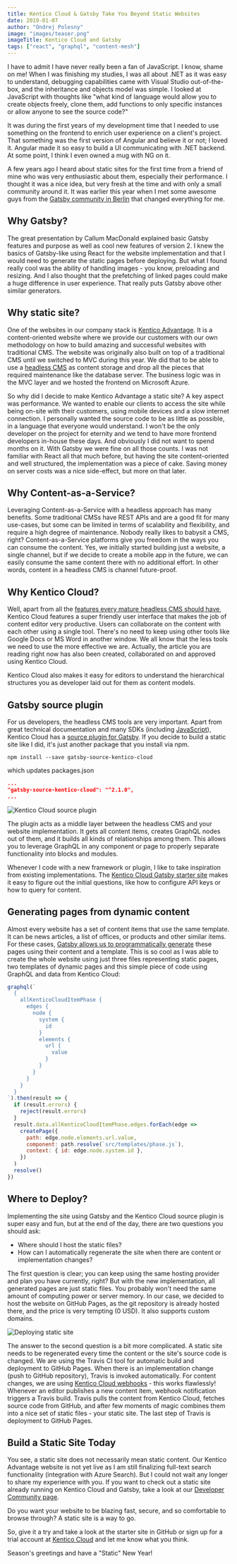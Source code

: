 ```yaml
---
title: Kentico Cloud & Gatsby Take You Beyond Static Websites
date: 2019-01-07
author: "Ondrej Polesny"
image: "images/teaser.png"
imageTitle: Kentico Cloud and Gatsby
tags: ["react", "graphql", "content-mesh"]
---
```


I have to admit I have never really been a fan of JavaScript. I know, shame on me! When I was finishing my studies, I was all about .NET as it was easy to understand, debugging capabilities came with Visual Studio out-of-the-box, and the inheritance and objects model was simple. I looked at JavaScript with thoughts like "what kind of language would allow you to create objects freely, clone them, add functions to only specific instances or allow anyone to see the source code?"

It was during the first years of my development time that I needed to use something on the frontend to enrich user experience on a client's project. That something was the first version of Angular and believe it or not; I loved it. Angular made it so easy to build a UI communicating with .NET backend. At some point, I think I even owned a mug with NG on it.

A few years ago I heard about static sites for the first time from a friend of mine who was very enthusiastic about them, especially their performance. I thought it was a nice idea, but very fresh at the time and with only a small community around it. It was earlier this year when I met some awesome guys from the [Gatsby community in Berlin](http://bit.ly/2ClmzcT) that changed everything for me.

## Why Gatsby?

The great presentation by Callum MacDonald explained basic Gatsby features and purpose as well as cool new features of version 2. I knew the basics of Gatsby-like using React for the website implementation and that I would need to generate the static pages before deploying. But what I found really cool was the ability of handling images - you know, preloading and resizing. And I also thought that the prefetching of linked pages could make a huge difference in user experience. That really puts Gatsby above other similar generators.

## Why static site?

One of the websites in our company stack is [Kentico Advantage](http://bit.ly/2T0ynXJ). It is a content-oriented website where we provide our customers with our own methodology on how to build amazing and successful websites with traditional CMS. The website was originally also built on top of a traditional CMS until we switched to MVC during this year. We did that to be able to use a [headless CMS](/docs/headless-cms/) as content storage and drop all the pieces that required maintenance like the database server. The business logic was in the MVC layer and we hosted the frontend on Microsoft Azure.

So why did I decide to make Kentico Advantage a static site? A key aspect was performance. We wanted to enable our clients to access the site while being on-site with their customers, using mobile devices and a slow internet connection. I personally wanted the source code to be as little as possible, in a language that everyone would understand. I won't be the only developer on the project for eternity and we tend to have more frontend developers in-house these days. And obviously I did not want to spend months on it. With Gatsby we were fine on all those counts. I was not familiar with React all that much before, but having the site content-oriented and well structured, the implementation was a piece of cake. Saving money on server costs was a nice side-effect, but more on that later.

## Why Content-as-a-Service?

Leveraging Content-as-a-Service with a headless approach has many benefits. Some traditional CMSs have REST APIs and are a good fit for many use-cases, but some can be limited in terms of scalability and flexibility, and require a high degree of maintenance. Nobody really likes to babysit a CMS, right? Content-as-a-Service platforms give you freedom in the ways you can consume the content. Yes, we initially started building just a website, a single channel, but if we decide to create a mobile app in the future, we can easily consume the same content there with no additional effort. In other words, content in a headless CMS is channel future-proof.

## Why Kentico Cloud?

Well, apart from all the [features every mature headless CMS should have](http://bit.ly/2BwwWsC), Kentico Cloud features a super friendly user interface that makes the job of content editor very productive. Users can collaborate on the content with each other using a single tool. There's no need to keep using other tools like Google Docs or MS Word in another window. We all know that the less tools we need to use the more effective we are. Actually, the article you are reading right now has also been created, collaborated on and approved using Kentico Cloud.

Kentico Cloud also makes it easy for editors to understand the hierarchical structures you as developer laid out for them as content models.

## Gatsby source plugin

For us developers, the headless CMS tools are very important. Apart from great technical documentation and many SDKs (including [JavaScript](http://bit.ly/2Gsq0Tb)), Kentico Cloud has a [source plugin for Gatsby](http://bit.ly/2S8ZzTO). If you decide to build a static site like I did, it's just another package that you install via npm.

```shell
npm install --save gatsby-source-kentico-cloud
```

which updates packages.json

```json
...
"gatsby-source-kentico-cloud": "^2.1.0",
...
```

![Kentico Cloud source plugin](./images/illustration-01.png)

The plugin acts as a middle layer between the headless CMS and your website implementation. It gets all content items, creates GraphQL nodes out of them, and it builds all kinds of relationships among them. This allows you to leverage GraphQL in any component or page to properly separate functionality into blocks and modules.

Whenever I code with a new framework or plugin, I like to take inspiration from existing implementations. The [Kentico Cloud Gatsby starter site](http://bit.ly/2LnLkYL) makes it easy to figure out the initial questions, like how to configure API keys or how to query for content.

## Generating pages from dynamic content

Almost every website has a set of content items that use the same template. It can be news articles, a list of offices, or products and other similar items. For these cases, [Gatsby allows us to programmatically generate](/tutorial/part-seven/) these pages using their content and a template. This is so cool as I was able to create the whole website using just three files representing static pages, two templates of dynamic pages and this simple piece of code using GraphQL and data from Kentico Cloud:

```js
graphql(`
  {
    allKenticoCloudItemPhase {
      edges {
        node {
          system {
            id
          }
          elements {
            url {
              value
            }
          }
        }
      }
    }
  }
`).then(result => {
  if (result.errors) {
    reject(result.errors)
  }
  result.data.allKenticoCloudItemPhase.edges.forEach(edge =>
    createPage({
      path: edge.node.elements.url.value,
      component: path.resolve(`src/templates/phase.js`),
      context: { id: edge.node.system.id },
    })
  )
  resolve()
})
```

## Where to Deploy?

Implementing the site using Gatsby and the Kentico Cloud source plugin is super easy and fun, but at the end of the day, there are two questions you should ask:

- Where should I host the static files?
- How can I automatically regenerate the site when there are content or implementation changes?

The first question is clear; you can keep using the same hosting provider and plan you have currently, right? But with the new implementation, all generated pages are just static files. You probably won't need the same amount of computing power or server memory. In our case, we decided to host the website on GitHub Pages, as the git repository is already hosted there, and the price is very tempting (0 USD). It also supports custom domains.

![Deploying static site](./images/illustration-02.png)

The answer to the second question is a bit more complicated. A static site needs to be regenerated every time the content or the site's source code is changed. We are using the Travis CI tool for automatic build and deployment to GitHub Pages. When there is an implementation change (push to GitHub repository), Travis is invoked automatically. For content changes, we are using [Kentico Cloud webhooks](http://bit.ly/2QzOdeS) - this works flawlessly! Whenever an editor publishes a new content item, webhook notification triggers a Travis build. Travis pulls the content from Kentico Cloud, fetches source code from GitHub, and after few moments of magic combines them into a nice set of static files - your static site. The last step of Travis is deployment to GitHub Pages.

## Build a Static Site Today

You see, a static site does not necessarily mean static content. Our Kentico Advantage website is not yet live as I am still finalizing full-text search functionality (integration with Azure Search). But I could not wait any longer to share my experience with you. If you want to check out a static site already running on Kentico Cloud and Gatsby, take a look at our [Developer Community page](http://bit.ly/2EqdlgO).

Do you want your website to be blazing fast, secure, and so comfortable to browse through? A static site is a way to go.

So, give it a try and take a look at the starter site in GitHub or sign up for a trial account at [Kentico Cloud](http://bit.ly/2QzUALM) and let me know what you think.

Season's greetings and have a "Static" New Year!
